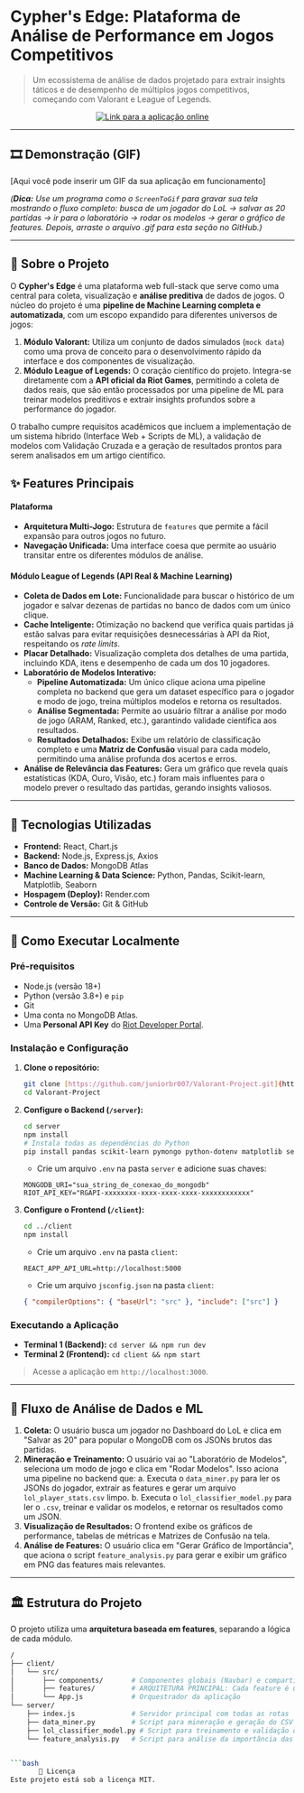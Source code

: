 ﻿# Cypher's Edge: Plataforma de Análise de Performance em Jogos Competitivos

> Um ecossistema de análise de dados projetado para extrair insights táticos e de desempenho de múltiplos jogos competitivos, começando com Valorant e League of Legends.

<p align="center">
  <a href="https://valorant-frontend.onrender.com/">
    <img src="https://img.shields.io/badge/Acessar%20Aplicação-Online-brightgreen?style=for-the-badge&logo=rocket" alt="Link para a aplicação online">
  </a>
</p>

---

## 🎞️ Demonstração (GIF)

[Aqui você pode inserir um GIF da sua aplicação em funcionamento]

*(**Dica:** Use um programa como o `ScreenToGif` para gravar sua tela mostrando o fluxo completo: busca de um jogador do LoL -> salvar as 20 partidas -> ir para o laboratório -> rodar os modelos -> gerar o gráfico de features. Depois, arraste o arquivo .gif para esta seção no GitHub.)*

---

## 📑 Sobre o Projeto

O **Cypher's Edge** é uma plataforma web full-stack que serve como uma central para coleta, visualização e **análise preditiva** de dados de jogos. O núcleo do projeto é uma **pipeline de Machine Learning completa e automatizada**, com um escopo expandido para diferentes universos de jogos:

1.  **Módulo Valorant:** Utiliza um conjunto de dados simulados (`mock data`) como uma prova de conceito para o desenvolvimento rápido da interface e dos componentes de visualização.
2.  **Módulo League of Legends:** O coração científico do projeto. Integra-se diretamente com a **API oficial da Riot Games**, permitindo a coleta de dados reais, que são então processados por uma pipeline de ML para treinar modelos preditivos e extrair insights profundos sobre a performance do jogador.

O trabalho cumpre requisitos acadêmicos que incluem a implementação de um sistema híbrido (Interface Web + Scripts de ML), a validação de modelos com Validação Cruzada e a geração de resultados prontos para serem analisados em um artigo científico.

## ✨ Features Principais

#### Plataforma
-   **Arquitetura Multi-Jogo:** Estrutura de `features` que permite a fácil expansão para outros jogos no futuro.
-   **Navegação Unificada:** Uma interface coesa que permite ao usuário transitar entre os diferentes módulos de análise.

#### Módulo League of Legends (API Real & Machine Learning)
-   **Coleta de Dados em Lote:** Funcionalidade para buscar o histórico de um jogador e salvar dezenas de partidas no banco de dados com um único clique.
-   **Cache Inteligente:** Otimização no backend que verifica quais partidas já estão salvas para evitar requisições desnecessárias à API da Riot, respeitando os *rate limits*.
-   **Placar Detalhado:** Visualização completa dos detalhes de uma partida, incluindo KDA, itens e desempenho de cada um dos 10 jogadores.
-   **Laboratório de Modelos Interativo:**
    -   **Pipeline Automatizada:** Um único clique aciona uma pipeline completa no backend que gera um dataset específico para o jogador e modo de jogo, treina múltiplos modelos e retorna os resultados.
    -   **Análise Segmentada:** Permite ao usuário filtrar a análise por modo de jogo (ARAM, Ranked, etc.), garantindo validade científica aos resultados.
    -   **Resultados Detalhados:** Exibe um relatório de classificação completo e uma **Matriz de Confusão** visual para cada modelo, permitindo uma análise profunda dos acertos e erros.
-   **Análise de Relevância das Features:** Gera um gráfico que revela quais estatísticas (KDA, Ouro, Visão, etc.) foram mais influentes para o modelo prever o resultado das partidas, gerando insights valiosos.

---

## 🚀 Tecnologias Utilizadas

-   **Frontend:** React, Chart.js
-   **Backend:** Node.js, Express.js, Axios
-   **Banco de Dados:** MongoDB Atlas
-   **Machine Learning & Data Science:** Python, Pandas, Scikit-learn, Matplotlib, Seaborn
-   **Hospagem (Deploy):** Render.com
-   **Controle de Versão:** Git & GitHub

---

## 🔧 Como Executar Localmente

### Pré-requisitos
-   Node.js (versão 18+)
-   Python (versão 3.8+) e `pip`
-   Git
-   Uma conta no MongoDB Atlas.
-   Uma **Personal API Key** do [Riot Developer Portal](https://developer.riotgames.com/).

### Instalação e Configuração

1.  **Clone o repositório:**
    ```bash
    git clone [https://github.com/juniorbr007/Valorant-Project.git](https://github.com/juniorbr007/Valorant-Project.git)
    cd Valorant-Project
    ```

2.  **Configure o Backend (`/server`):**
    ```bash
    cd server
    npm install
    # Instala todas as dependências do Python
    pip install pandas scikit-learn pymongo python-dotenv matplotlib seaborn
    ```
    - Crie um arquivo `.env` na pasta `server` e adicione suas chaves:
    ```env
    MONGODB_URI="sua_string_de_conexao_do_mongodb"
    RIOT_API_KEY="RGAPI-xxxxxxxx-xxxx-xxxx-xxxx-xxxxxxxxxxxx"
    ```

3.  **Configure o Frontend (`/client`):**
    ```bash
    cd ../client
    npm install
    ```
    - Crie um arquivo `.env` na pasta `client`:
    ```env
    REACT_APP_API_URL=http://localhost:5000
    ```
    - Crie um arquivo `jsconfig.json` na pasta `client`:
    ```json
    { "compilerOptions": { "baseUrl": "src" }, "include": ["src"] }
    ```

### Executando a Aplicação
-   **Terminal 1 (Backend):** `cd server && npm run dev`
-   **Terminal 2 (Frontend):** `cd client && npm start`

> Acesse a aplicação em `http://localhost:3000`.

---

## 🔬 Fluxo de Análise de Dados e ML

1.  **Coleta:** O usuário busca um jogador no Dashboard do LoL e clica em "Salvar as 20" para popular o MongoDB com os JSONs brutos das partidas.
2.  **Mineração e Treinamento:** O usuário vai ao "Laboratório de Modelos", seleciona um modo de jogo e clica em "Rodar Modelos". Isso aciona uma pipeline no backend que:
    a. Executa o `data_miner.py` para ler os JSONs do jogador, extrair as features e gerar um arquivo `lol_player_stats.csv` limpo.
    b. Executa o `lol_classifier_model.py` para ler o `.csv`, treinar e validar os modelos, e retornar os resultados como um JSON.
3.  **Visualização de Resultados:** O frontend exibe os gráficos de performance, tabelas de métricas e Matrizes de Confusão na tela.
4.  **Análise de Features:** O usuário clica em "Gerar Gráfico de Importância", que aciona o script `feature_analysis.py` para gerar e exibir um gráfico em PNG das features mais relevantes.

---

## 🏛️ Estrutura do Projeto

O projeto utiliza uma **arquitetura baseada em features**, separando a lógica de cada módulo.

```bash
/
├── client/
│   └── src/
│       ├── components/       # Componentes globais (Navbar) e compartilhados (gráficos de ML)
│       ├── features/         # ARQUITETURA PRINCIPAL: Cada feature é um módulo
│       └── App.js            # Orquestrador da aplicação
└── server/
    ├── index.js              # Servidor principal com todas as rotas
    ├── data_miner.py         # Script para mineração e geração do CSV
    ├── lol_classifier_model.py # Script para treinamento e validação dos modelos
    └── feature_analysis.py   # Script para análise da importância das features


```bash
       📄 Licença
Este projeto está sob a licença MIT.